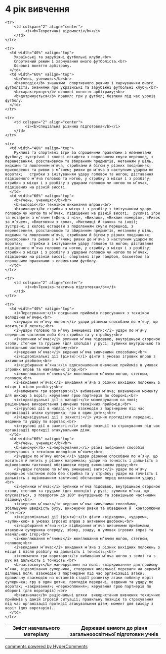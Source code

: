 <div id="hypercomments_widget" class="js-hypercomments-widget invisible"></div>

4 рік вивчення
=============================

<table>
  <body>
    <tr>
      <td width="40%" align="center">
        <b>Зміст навчального матеріалу</b>
      </td>
      <td width="60%" align="center" valign="top">
        <b>Державні вимоги до рівня загальноосвітньої підготовки учнів</b>
      </td>
    </tr>

    <tr>
    	<td colspan="2" align="center">
    		 <i><b>Теоретичні відомості</b></i>
    	</td>
    </tr>

    <tr>
      <td width="40%" valign="top">
	    Українські та зарубіжні футбольні клуби.<br>
		Спортивний режим і харчування юного футболіста.<br>
		Основні поняття арбітражу.
      </td>
      <td width="60%" valign="top">
        <b>Учень, учениця:</b><br>
        <b>володіє</b> знаннями  спортивного режиму і харчуванням юного футболіста; знаннями про українські та зарубіжні футбольні клуби;<br>
		<b>характеризує</b> основні поняття арбітражу;<br>
		<b>дотримується</b> правил: гри у футбол; безпеки під час уроків футболу.
      </td>
    </tr>

    <tr>
    	<td colspan="2" align="center">
    		 <i><b>Спеціальна фізична підготовка</b></i>
    	</td>
    </tr>

    <tr>
      <td width="40%" valign="top">
        Рухливі та спортивні ігри за спрощеними правилами з елементами футболу; зустрічні і колові естафети з подоланням смуги перешкод, з перенесенням, розстановкою та збиранням предметів, метанням у ціль, кидками та ловленням м’яча, стрибками й бігом у різних поєднаннях; прискорення та ривки з м’ячем; ривки до м’яча з наступним ударом по воротах;   стрибки з імітуванням удару головою та ногою; діставання підвішеного м’яча головою та ногою, у стрибку з місця і з розбігу; стрибки з місця і з розбігу з ударами головою чи ногою по м’ячах, підвішених на різній висоті.
      </td>
      <td width="60%" valign="top">
        <b>Учень, учениця:</b><br>
        <b>володіє</b> технікою виконання вправ;<br>
        <b>виконує</b> стрибки з місця і з розбігу з імітуванням удару головою чи ногою по м’ячах, підвішених на різній висоті;  рухливі ігри та естафети з м’ячем («День і ніч», «Виклик», «Виклик номерів», «Ривок за м’ячем», «Виштовхни з кола», «Мисливці й качки» та інші);   зустрічні і колові естафети з подоланням смуги перешкод, з перенесенням, розстановкою та збиранням предметів, метанням у ціль, кидками та ловленням м’яча, стрибками й бігом у різних поєднаннях; прискорення та ривки з м’ячем; ривки до м’яча з наступним ударом по воротах;   стрибки з імітуванням удару головою та ногою; діставання підвішеного м’яча головою та ногою, у стрибку з місця і з розбігу; стрибки з місця і з розбігу з ударами головою чи ногою по м’ячах, підвішених на різній висоті; спортивні ігри гандбол, баскетбол за спрощеними правилами з елементами футболу.
      </td>
    </tr>

    <tr>
    	<td colspan="2" align="center">
    		 <i><b>Техніко-тактична підготовка</b></i>
    	</td>
    </tr>

    <tr>
      <td width="40%" valign="top">
        <i>Пересування:</i> поєднання прийомів пересування з технікою володіння м’ячем;<br>
		<i>удари по м’ячу ногою:</i> удари різними способами по м’ячу, що котиться й летить;<br>
		<i>удари головою по м’ячу зменшеної ваги:</i> удари по м’ячу середньою частиною лоба без стрибка та у стрибку;<br>
		<i>зупинки м’яча:</i> зупинки м’яча підошвою, внутрішньою стороною стопи, стегном та грудьми (для хлопців) у русі; зупинки внутрішньою та зовнішньою частинами підйому;<br>
		<i>ведення м’яча:</i> ведення м’яча вивченими способами;<br>
		<i>відволікальні дії (фінти):</i> фінти в умовах ігрових вправ з активним двобоєм;<br>
		<i>відбирання м’яча:</i> вдосконалення вивчених прийомів в умовах ігрових вправ та навчальних ігор;<br>
		<i>жонглювання м’ячем:</i> жонглювання м’ячем ногою, стегном, головою;<br>
		<i>вкидання м’яча:</i> вкидання м’яча з різних вихідних положень з місця і після розбігу;<br>
		<i>елементи гри воротаря:</i> вибивання м’яча; визначення моменту для виходу з воріт; керування грою партнерів по обороні;<br>
		<i>індивідуальні дії в нападі:</i> маневрування на полі; раціональне використання вивчених технічних прийомів;<br>
		<i>групові дії в нападі:</i> взаємодія з партнерами під час організації атаки суперника; гра в один дотик;<br>
		<i>індивідуальні дії в захисті:</i> уміння протидіяти передачі, веденню та удару по воротах;<br>
		<i>групові дії в захисті:</i> вибір позиції та страхування під час організації протидії атакувальним діям.
      </td>
      <td width="60%" valign="top">
        <b>Учень, учениця:</b><br>
        <b>виконує</b> <i>пересування:</i> різні поєднання способів пересування з технікою володіння м’ячем;<br>
        <i>удари по м’ячу ногою:</i> удари різними способами по м’ячу, що котиться й летить у різних напрямках; удари на точність і дальність з оцінюванням тактичної обстановки перед виконанням удару;<br>
        <i>удари головою по м’ячу зменшеної ваги:</i> удари по м’ячу середньою частиною лоба без стрибка та у стрибку; удари на точність і дальність з оцінюванням тактичної обстановки перед виконанням удару;<br>
        <i>зупинки м’яча:</i> зупинки м’яча підошвою, внутрішньою стороною стопи, стегном та грудьми (для хлопців) у русі; зупинки м’яча, що опускається, з поворотом до 180° внутрішньою та зовнішньою частинами підйому;<br>
        <i>ведення м’яча:</i> ведення м’яча вивченими способами, збільшуючи швидкість руху, виконуючи ривки та обведення й  контролюючи м’яч;<br>
        <i>відволікальні дії (фінти):</i> фінти «відходом», «ударом», «зупин-кою» в умовах ігрових вправ з активним двобоєм;<br>
        <i>відбирання м’яча:</i> відбирання м’яча вивченими прийомами, атакуючи суперника спереду, збоку, ззаду, в умовах ігрових вправ та навчальних ігор;<br>
        <i>жонглювання м’ячем:</i> жонглювання м’ячем ногою, стегном, головою;<br>
        <i>вкидання м’яча:</i> вкидання м’яча з різних вихідних положень з місця і після розбігу на дальність і точність;<br>
        <i>елементи гри воротаря:</i> вибивання м’яча ногою з землі та з рук на дальність і точність;<br>
        <b>застосовує</b> маневрування на полі: «відкривання» для прийому м’яча, відволікання суперника, створення чисельної переваги на окремій ділянці поля; взаємодію з партнерами під час організації атаки; правильну взаємодію на останній стадії розвитку атаки поблизу воріт суперника; гру в один дотик; протидію передачі, веденню та удару по воротах; «закривання»; «перехоплення»; керування грою партнерів по обороні (для воротарів);<br>
        <b>визначає</b> раціональні шляхи  використання вивчених технічних прийомів у даній ігровій ситуації; правильну позицію та страхування під час організації протидії атакувальним діям; момент для виходу з воріт (для воротарів).
      </td>
    </tr>
  </body>
</table>

<div class="js-hypercomments-container">
    <a href="http://hypercomments.com" class="hc-link" title="comments widget">comments powered by HyperComments</a>
</div>